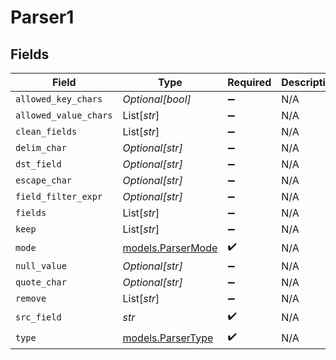 # Parser1


## Fields

| Field                                        | Type                                         | Required                                     | Description                                  |
| -------------------------------------------- | -------------------------------------------- | -------------------------------------------- | -------------------------------------------- |
| `allowed_key_chars`                          | *Optional[bool]*                             | :heavy_minus_sign:                           | N/A                                          |
| `allowed_value_chars`                        | List[*str*]                                  | :heavy_minus_sign:                           | N/A                                          |
| `clean_fields`                               | List[*str*]                                  | :heavy_minus_sign:                           | N/A                                          |
| `delim_char`                                 | *Optional[str]*                              | :heavy_minus_sign:                           | N/A                                          |
| `dst_field`                                  | *Optional[str]*                              | :heavy_minus_sign:                           | N/A                                          |
| `escape_char`                                | *Optional[str]*                              | :heavy_minus_sign:                           | N/A                                          |
| `field_filter_expr`                          | *Optional[str]*                              | :heavy_minus_sign:                           | N/A                                          |
| `fields`                                     | List[*str*]                                  | :heavy_minus_sign:                           | N/A                                          |
| `keep`                                       | List[*str*]                                  | :heavy_minus_sign:                           | N/A                                          |
| `mode`                                       | [models.ParserMode](../models/parsermode.md) | :heavy_check_mark:                           | N/A                                          |
| `null_value`                                 | *Optional[str]*                              | :heavy_minus_sign:                           | N/A                                          |
| `quote_char`                                 | *Optional[str]*                              | :heavy_minus_sign:                           | N/A                                          |
| `remove`                                     | List[*str*]                                  | :heavy_minus_sign:                           | N/A                                          |
| `src_field`                                  | *str*                                        | :heavy_check_mark:                           | N/A                                          |
| `type`                                       | [models.ParserType](../models/parsertype.md) | :heavy_check_mark:                           | N/A                                          |